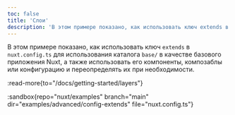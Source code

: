 ```yaml
---
toc: false
title: 'Слои'
description: 'В этом примере показано, как использовать ключ extends в `nuxt.config.ts`.'
---
```


В этом примере показано, как использовать ключ `extends` в `nuxt.config.ts` для использования каталога `base/` в качестве базового приложения Nuxt, а также использовать его компоненты, композаблы или конфигурацию и переопределять их при необходимости.

:read-more{to="/docs/getting-started/layers"}

:sandbox{repo="nuxt/examples" branch="main" dir="examples/advanced/config-extends" file="nuxt.config.ts"}

